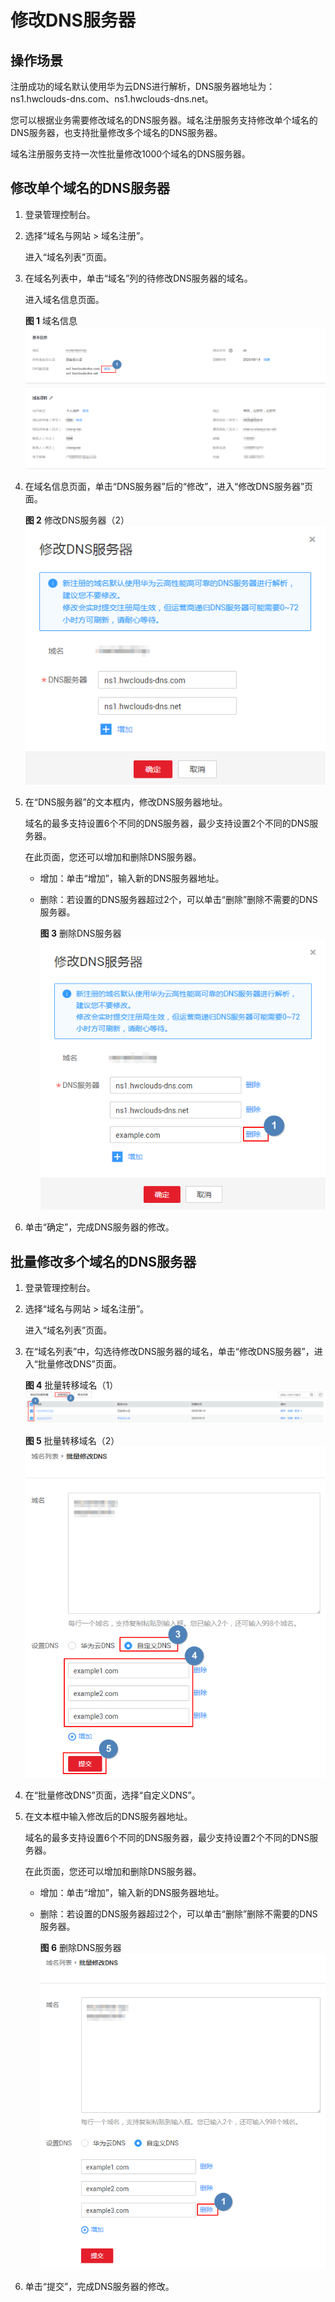 # 修改DNS服务器<a name="domain_ug_330005"></a>

## 操作场景<a name="section64101024183916"></a>

注册成功的域名默认使用华为云DNS进行解析，DNS服务器地址为：ns1.hwclouds-dns.com、ns1.hwclouds-dns.net。

您可以根据业务需要修改域名的DNS服务器。域名注册服务支持修改单个域名的DNS服务器，也支持批量修改多个域名的DNS服务器。

域名注册服务支持一次性批量修改1000个域名的DNS服务器。

## 修改单个域名的DNS服务器<a name="section14590151185717"></a>

1.  登录管理控制台。
2.  选择“域名与网站 \> 域名注册”。

    进入“域名列表”页面。

3.  在域名列表中，单击“域名”列的待修改DNS服务器的域名。

    进入域名信息页面。

    **图 1**  域名信息<a name="fig859011110578"></a>  
    ![](figures/域名信息-5.png "域名信息-5")

4.  在域名信息页面，单击“DNS服务器”后的“修改”，进入“修改DNS服务器”页面。

    **图 2**  修改DNS服务器（2）<a name="fig459091165712"></a>  
    ![](figures/修改DNS服务器（2）.png "修改DNS服务器（2）")

5.  在“DNS服务器”的文本框内，修改DNS服务器地址。

    域名的最多支持设置6个不同的DNS服务器，最少支持设置2个不同的DNS服务器。

    在此页面，您还可以增加和删除DNS服务器。

    -   增加：单击“增加”，输入新的DNS服务器地址。
    -   删除：若设置的DNS服务器超过2个，可以单击“删除”删除不需要的DNS服务器。

        **图 3**  删除DNS服务器<a name="fig07631327155817"></a>  
        ![](figures/删除DNS服务器.png "删除DNS服务器")

6.  单击“确定”，完成DNS服务器的修改。

## 批量修改多个域名的DNS服务器<a name="section17839123743915"></a>

1.  登录管理控制台。
2.  选择“域名与网站 \> 域名注册”。

    进入“域名列表”页面。

3.  在“域名列表”中，勾选待修改DNS服务器的域名，单击“修改DNS服务器”，进入“批量修改DNS”页面。

    **图 4**  批量转移域名（1）<a name="fig11131153218176"></a>  
    ![](figures/批量转移域名（1）.png "批量转移域名（1）")

    **图 5**  批量转移域名（2）<a name="fig182921019112210"></a>  
    ![](figures/批量转移域名（2）.png "批量转移域名（2）")

4.  在“批量修改DNS”页面，选择“自定义DNS”。
5.  在文本框中输入修改后的DNS服务器地址。

    域名的最多支持设置6个不同的DNS服务器，最少支持设置2个不同的DNS服务器。

    在此页面，您还可以增加和删除DNS服务器。

    -   增加：单击“增加”，输入新的DNS服务器地址。
    -   删除：若设置的DNS服务器超过2个，可以单击“删除”删除不需要的DNS服务器。

        **图 6**  删除DNS服务器<a name="fig85341225176"></a>  
        ![](figures/删除DNS服务器-6.png "删除DNS服务器-6")

6.  单击“提交”，完成DNS服务器的修改。

